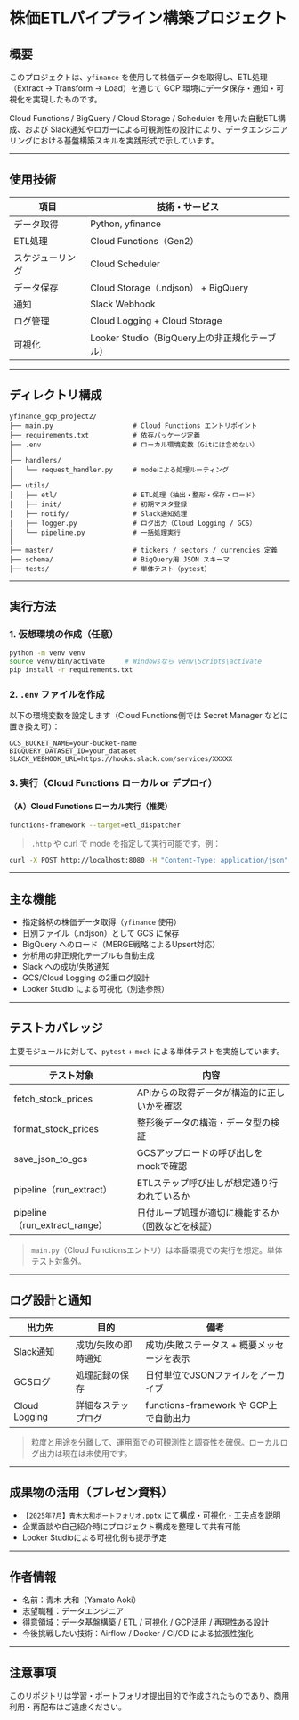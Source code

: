 # 株価ETLパイプライン構築プロジェクト

## 概要

このプロジェクトは、`yfinance` を使用して株価データを取得し、ETL処理（Extract → Transform → Load）を通じて GCP 環境にデータ保存・通知・可視化を実現したものです。

Cloud Functions / BigQuery / Cloud Storage / Scheduler を用いた自動ETL構成、および Slack通知やロガーによる可観測性の設計により、データエンジニアリングにおける基盤構築スキルを実践形式で示しています。

---

## 使用技術

| 項目               | 技術・サービス                          |
|--------------------|-------------------------------------------|
| データ取得         | Python, yfinance                          |
| ETL処理            | Cloud Functions（Gen2）                   |
| スケジューリング   | Cloud Scheduler                           |
| データ保存         | Cloud Storage（.ndjson） + BigQuery       |
| 通知               | Slack Webhook                             |
| ログ管理           | Cloud Logging + Cloud Storage             |
| 可視化             | Looker Studio（BigQuery上の非正規化テーブル） |

---

## ディレクトリ構成

```
yfinance_gcp_project2/
├── main.py                    # Cloud Functions エントリポイント
├── requirements.txt           # 依存パッケージ定義
├── .env                       # ローカル環境変数（Gitには含めない）
│
├── handlers/
│   └── request_handler.py     # modeによる処理ルーティング
│
├── utils/
│   ├── etl/                   # ETL処理（抽出・整形・保存・ロード）
│   ├── init/                  # 初期マスタ登録
│   ├── notify/                # Slack通知処理
│   ├── logger.py              # ログ出力（Cloud Logging / GCS）
│   └── pipeline.py            # 一括処理実行
│
├── master/                    # tickers / sectors / currencies 定義
├── schema/                    # BigQuery用 JSON スキーマ
├── tests/                     # 単体テスト（pytest）
```

---

## 実行方法

### 1. 仮想環境の作成（任意）

```bash
python -m venv venv
source venv/bin/activate     # Windowsなら venv\Scripts\activate
pip install -r requirements.txt
```

### 2. `.env` ファイルを作成

以下の環境変数を設定します（Cloud Functions側では Secret Manager などに置き換え可）：

```
GCS_BUCKET_NAME=your-bucket-name
BIGQUERY_DATASET_ID=your_dataset
SLACK_WEBHOOK_URL=https://hooks.slack.com/services/XXXXX
```

### 3. 実行（Cloud Functions ローカル or デプロイ）

#### （A）Cloud Functions ローカル実行（推奨）

```bash
functions-framework --target=etl_dispatcher
```

> `.http` や curl で mode を指定して実行可能です。例：

```bash
curl -X POST http://localhost:8080 -H "Content-Type: application/json" -d '{"mode": "etl"}'
```

---

## 主な機能

- 指定銘柄の株価データ取得（`yfinance` 使用）
- 日別ファイル（.ndjson）として GCS に保存
- BigQuery へのロード（MERGE戦略によるUpsert対応）
- 分析用の非正規化テーブルも自動生成
- Slack への成功/失敗通知
- GCS/Cloud Logging の2重ログ設計
- Looker Studio による可視化（別途参照）

---

## テストカバレッジ

主要モジュールに対して、`pytest` + `mock` による単体テストを実施しています。

| テスト対象                    | 内容                                                |
|------------------------------|-----------------------------------------------------|
| fetch_stock_prices           | APIからの取得データが構造的に正しいかを確認         |
| format_stock_prices          | 整形後データの構造・データ型の検証                  |
| save_json_to_gcs             | GCSアップロードの呼び出しをmockで確認              |
| pipeline（run_extract）      | ETLステップ呼び出しが想定通り行われているか         |
| pipeline（run_extract_range）| 日付ループ処理が適切に機能するか（回数などを検証） |

> `main.py`（Cloud Functionsエントリ）は本番環境での実行を想定。単体テスト対象外。

---

## ログ設計と通知

| 出力先         | 目的              | 備考                                     |
|----------------|-------------------|------------------------------------------|
| Slack通知       | 成功/失敗の即時通知 | 成功/失敗ステータス + 概要メッセージを表示 |
| GCSログ         | 処理記録の保存     | 日付単位でJSONファイルをアーカイブ         |
| Cloud Logging   | 詳細なステップログ | functions-framework や GCP上で自動出力     |

> 粒度と用途を分離して、運用面での可観測性と調査性を確保。ローカルログ出力は現在は未使用です。

---

## 成果物の活用（プレゼン資料）

- `【2025年7月】青木大和ポートフォリオ.pptx` にて構成・可視化・工夫点を説明
- 企業面談や自己紹介時にプロジェクト構成を整理して共有可能
- Looker Studioによる可視化例も提示予定

---

## 作者情報

- 名前：青木 大和（Yamato Aoki）
- 志望職種：データエンジニア
- 得意領域：データ基盤構築 / ETL / 可視化 / GCP活用 / 再現性ある設計
- 今後挑戦したい技術：Airflow / Docker / CI/CD による拡張性強化

---

## 注意事項

このリポジトリは学習・ポートフォリオ提出目的で作成されたものであり、商用利用・再配布はご遠慮ください。
